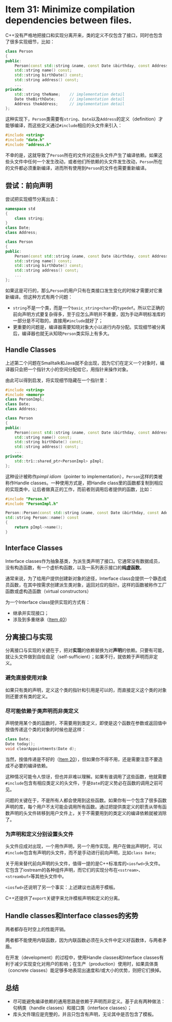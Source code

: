# Item 31: Minimize compilation dependencies between files.

C++没有严格地把接口和实现分离开来，类的定义不仅包含了接口，同时也包含了很多实现细节，比如：

```cpp
class Person
{
public:
    Person(const std::string &name, const Date &birthday, const Address &addr);
    std::string name() const;
    std::string birthDate() const;
    std::string address() const;
    ...
private:
    std::string theName;    // implementation detail
    Date theBirthDate;      // implementation detail
    Address theAddress;     // implementation detail
};
```

这种实现下，`Person`类需要有`string`、`Date`以及`Address`的定义（definition）才能够编译，而这些定义通过`#include`相应的头文件来引入：

```cpp
#include <string>
#include "date.h"
#include "address.h"
```

不幸的是，这就导致了`Person`所在的文件对这些头文件产生了编译依赖。如果这些头文件中任何一个发生改动，或者他们所依赖的头文件发生改动，`Person`所在的文件都必须重新编译，进而所有使用到`Person`的文件也需要重新编译。

## 尝试：前向声明

尝试把实现细节分离出去：

```cpp
namespace std
{
    class string;
}
class Date;
class Address;

class Person
{
public:
    Person(const std::string &name, const Date &birthday, const Address &addr);
    std::string name() const;
    std::string birthDate() const;
    std::string address() const;
    ...
};
```

如果这是可行的，那么`Person`的用户只有在类接口发生变化的时候才需要对它重新编译。但这种方式有两个问题：

- `string`不是一个类，而是一个`basic_string<char>`的`typedef`。所以它正确的前向声明方式要复杂得多，至于应怎么声明并不重要，因为手动声明标准库的一部分是不可取的，直接用`#include`就好了；
- 更重要的问题是，编译器需要知晓对象大小以进行内存分配。实现细节被分离后，编译器也就无从知晓`Person`类实际上有多大。

## Handle Classes

上述第二个问题在Smalltalk和Java就不会出现，因为它们在定义一个对象时，编译器只会把一个指针大小的空间分配给它，用指针来操作对象。

由此可以得到启发，将实现细节隐藏在一个指针里：

```cpp
#include <string>
#include <memory>
class PersonImpl;
class Date;
class Address;

class Person
{
public:
    Person(const std::string &name, const Date &birthday, const Address &addr);
    std::string name() const;
    std::string birthDate() const;
    std::string address() const;
    ...
private:
    std::tr1::shared_ptr<PersonImpl> pImpl;
};
```

这种设计被称作*pimpl idiom*（pointer to implementation），`Person`这样的类被称作Handle classes。一种使用方式是，把Handle class里的函数都复制到相应的实现类中，让后者做真正的工作，而前者则调用后者提供的函数，比如：

```cpp
#include "Person.h"
#include "PersonImpl.h"

Person::Person(const std::string &name, const Date &birthday, const Address &addr) : pImpl(new PersonImpl(name, birthday, addr)) {}
std::string Person::name() const
{
    return pImpl->name();
}
```

## Interface Classes

Interface classes作为抽象基类，为派生类声明了接口。它通常没有数据成员，没有构造函数，有一个虚析构函数，以及一系列表示接口的**纯虚函数**。

通常来说，为了给用户提供创建新对象的途径，Interface class会提供一个静态成员函数，在其中按需求创建派生类对象，返回对应的指针。这样的函数被称作工厂函数或虚构造函数（virtual constructors）

为一个Interface class提供实现的方式有：

- 继承并实现接口；
- 涉及到多重继承（[Item 40](../Item%2040)）

## 分离接口与实现

分离接口与实现的关键在于，把对**实现**的依赖替换为对**声明**的依赖。只要有可能，就让头文件做到自给自足（self-sufficient）；如果不行，就依赖于声明而非定义。

### 避免直接使用对象

如果只有类的声明，定义这个类的指针和引用是可以的，而直接定义这个类的对象则还要求有类的定义。

### 尽可能依赖于类声明而非类定义

声明使用某个类的函数时，不需要用到类定义，即使是这个函数在参数或返回值中按值传递这个类的对象的时候也是这样：

```cpp
class Date;
Date today();
void clearAppointments(Date d);
```

当然，按值传递是不好的（[Item 20](../Item%2020)），但如果你不得不用，还是需要注意不要造成不必要的编译依赖。

这种情况可能令人惊讶，但也并非难以理解。如果有谁调用了这些函数，他就需要`#include`包含有相应类定义的头文件，于是`Date`的定义势必在函数的调用之前可见。

问题的关键在于，不是所有人都会使用到这些函数。如果你有一个包含了很多函数声明的库，每个用户不太可能会调用所有函数。通过把提供类定义的职责从带有函数声明的头文件转移到用户文件上，关于不需要用到的类定义的编译依赖就被消除了。

### 为声明和定义分别设置头文件

头文件应成对出现，一个用作声明，另一个用作实现。用户在做出声明时，可以`#include`包含有声明的头文件，而不是手动进行前向声明，比如`class Date;`

关于用来替代前向声明的头文件，值得一提的是C++标准库的`<iosfwd>`头文件。它包含了iostream的各种组件声明，而它们的实现分布在`<sstream>`、`<streambuf>`等其他头文件中。

`<iosfwd>`还说明了另一个事实：上述建议也适用于模板。

C++还提供了`export`关键字来允许模板声明和定义的分离。

## Handle classes和Interface classes的劣势

两者都存在时空上的性能开销。

两者都不能使用内联函数，因为内联函数必须在头文件中定义好函数体，与两者矛盾。

在开发（development）的过程中，使用Handle classes和Interface classes有利于减少实现变化对用户的影响；在生产（production）使用时，如果具体类（concrete classes）能足够多地表现出速度和/或大小的优势，则把它们换掉。

## 总结

- 尽可能避免编译依赖的通用思路是依赖于声明而非定义。基于此有两种做法：句柄类（handle classes）和接口类（interface classes）；
- 库头文件理应是完整的，并且只包含有声明，无论其中是否包含了模板。
